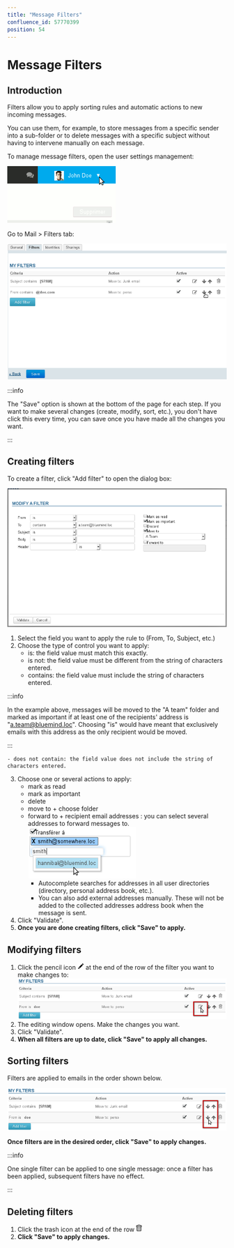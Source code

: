 ```yaml
---
title: "Message Filters"
confluence_id: 57770399
position: 54
---
```

# Message Filters


## Introduction

Filters allow you to apply sorting rules and automatic actions to new incoming messages.

You can use them, for example, to store messages from a specific sender into a sub-folder or to delete messages with a specific subject without having to intervene manually on each message.


To manage message filters, open the user settings management:

![](../../../attachments/57770060/57770071.png)

Go to Mail > Filters tab:

![](../../../attachments/57770399/57770408.png)


:::info

The "Save" option is shown at the bottom of the page for each step. If you want to make several changes (create, modify, sort, etc.), you don't have click this every time, you can save once you have made all the changes you want.

:::

## Creating filters

To create a filter, click "Add filter" to open the dialog box:

![](../../../attachments/57770399/57770406.png)

1. Select the field you want to apply the rule to (From, To, Subject, etc.)
2. Choose the type of control you want to apply:
    - is: the field value must match this exactly.
    - is not: the field value must be different from the string of characters entered.
    - contains: the field value must include the string of characters entered.


:::info

In the example above, messages will be moved to the "A team" folder and marked as important if at least one of the recipients' address is "[a.team@bluemind.loc](mailto:a.team@bluemind.loc)". Choosing "is" would have meant that exclusively emails with this address as the only recipient would be moved.

:::

    - does not contain: the field value does not include the string of characters entered.
3. Choose one or several actions to apply:
    - mark as read
    - mark as important
    - delete
    - move to + choose folder
    - forward to + recipient email addresses : you can select several addresses to forward messages to.![](../../../attachments/57770399/57770401.png) 
        - Autocomplete searches for addresses in all user directories (directory, personal address book, etc.).
        - You can also add external addresses manually. These will not be added to the collected addresses address book when the message is sent.
4. Click "Validate".
5. **Once you are done creating filters, click "Save" to apply.**


## Modifying filters

1. Click the pencil icon ![](../../../attachments/57770399/57770400.png) at the end of the row of the filter you want to make changes to:![](../../../attachments/57770399/57770404.png)
2. The editing window opens. Make the changes you want.
3. Click "Validate".
4. **When all filters are up to date, click "Save" to apply all changes.**


## Sorting filters

Filters are applied to emails in the order shown below.

![](../../../attachments/57770399/57770402.png)

**Once filters are in the desired order, click "Save" to apply changes.**


:::info

One single filter can be applied to one single message: once a filter has been applied, subsequent filters have no effect.

:::

## Deleting filters

1. Click the trash icon at the end of the row ![](../../../attachments/57769989/69896481.png)
2. **Click "Save" to apply changes.**


